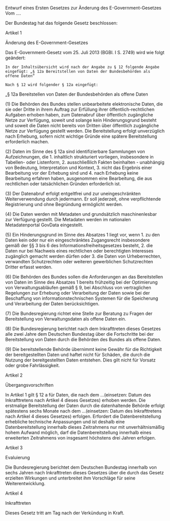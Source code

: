 Entwurf eines Ersten Gesetzes zur Änderung des E-Government-Gesetzes Vom ….

Der Bundestag hat das folgende Gesetz beschlossen:

Artikel 1

Änderung des E-Government-Gesetzes

Das E-Government-Gesetz vom 25. Juli 2013 (BGBl. I S. 2749) wird wie folgt geändert:

    In der Inhaltsübersicht wird nach der Angabe zu § 12 folgende Angabe eingefügt: „§ 12a Bereitstellen von Daten der Bundesbehörden als offene Daten“

    Nach § 12 wird folgender § 12a eingefügt:

„§ 12a Bereitstellen von Daten der Bundesbehörden als offene Daten

(1) Die Behörden des Bundes stellen unbearbeitete elektronische Daten, die sie oder Dritte in ihrem Auftrag zur Erfüllung ihrer öffentlich-rechtlichen Aufgaben erhoben haben, zum Datenabruf über öffentlich zugängliche Netze zur Verfügung, soweit und solange kein Hinderungsgrund besteht und soweit die Daten nicht bereits von Dritten über öffentlich zugängliche Netze zur Verfügung gestellt werden. Die Bereitstellung erfolgt unverzüglich nach Erhebung, sofern nicht wichtige Gründe eine spätere Bereitstellung erforderlich machen.

(2) Daten im Sinne des § 12a sind identifizierbare Sammlungen von Aufzeichnungen, die 1. inhaltlich strukturiert vorliegen, insbesondere in Tabellen- oder Listenform, 2. ausschließlich Fakten beinhalten - unabhängig von Bedeutung, Interpretation und Kontext, 3. nicht das Ergebnis einer Bearbeitung vor der Erhebung sind und 4. nach Erhebung keine Bearbeitung erfahren haben, ausgenommen eine Bearbeitung, die aus rechtlichen oder tatsächlichen Gründen erforderlich ist.

(3) Der Datenabruf erfolgt entgeltfrei und zur uneingeschränkten Weiterverwendung durch jedermann. Er soll jederzeit, ohne verpflichtende Registrierung und ohne Begründung ermöglicht werden.

(4) Die Daten werden mit Metadaten und grundsätzlich maschinenlesbar zur Verfügung gestellt. Die Metadaten werden im nationalen Metadatenportal GovData eingestellt.

(5) Ein Hinderungsgrund im Sinne des Absatzes 1 liegt vor, wenn 1. zu den Daten kein oder nur ein eingeschränktes Zugangsrecht insbesondere gemäß der §§ 3 bis 6 des Informationsfreiheitsgesetzes besteht, 2. die Daten nur bei Nachweis eines rechtlichen oder berechtigten Interesses zugänglich gemacht werden dürfen oder 3. die Daten von Urheberrechten, verwandten Schutzrechten oder weiteren gewerblichen Schutzrechten Dritter erfasst werden.

(6) Die Behörden des Bundes sollen die Anforderungen an das Bereitstellen von Daten im Sinne des Absatzes 1 bereits frühzeitig bei der Optimierung von Verwaltungsabläufen gemäß § 9, bei Abschluss von vertraglichen Regelungen zur Erhebung oder Verarbeitung der Daten sowie bei der Beschaffung von informationstechnischen Systemen für die Speicherung und Verarbeitung der Daten berücksichtigen.

(7) Die Bundesregierung richtet eine Stelle zur Beratung zu Fragen der Bereitstellung von Verwaltungsdaten als offene Daten ein.

(8) Die Bundesregierung berichtet nach dem Inkrafttreten dieses Gesetzes alle zwei Jahre dem Deutschen Bundestag über die Fortschritte bei der Bereitstellung von Daten durch die Behörden des Bundes als offene Daten.

(9) Die bereitstellende Behörde übernimmt keine Gewähr für die Richtigkeit der bereitgestellten Daten und haftet nicht für Schäden, die durch die Nutzung der bereitgestellten Daten entstehen. Dies gilt nicht für Vorsatz oder grobe Fahrlässigkeit.

Artikel 2

Übergangsvorschriften

In Artikel 1 gilt § 12 a für Daten, die nach dem …(einsetzen: Datum des Inkrafttretens nach Artikel 4 dieses Gesetzes) erhoben werden. Die erstmalige Bereitstellung der Daten durch die datenhaltende Behörde erfolgt spätestens sechs Monate nach dem …(einsetzen: Datum des Inkrafttretens nach Artikel 4 dieses Gesetzes) erfolgen. Erfordert die Datenbereitstellung erhebliche technische Anpassungen und ist deshalb eine Datenbereitstellung innerhalb dieses Zeitrahmens nur mit unverhältnismäßig hohem Aufwand möglich, darf die Datenbereitstellung innerhalb eines erweiterten Zeitrahmens von insgesamt höchstens drei Jahren erfolgen.

Artikel 3

Evaluierung

Die Bundesregierung berichtet dem Deutschen Bundestag innerhalb von sechs Jahren nach Inkrafttreten dieses Gesetzes über die durch das Gesetz erzielten Wirkungen und unterbreitet ihm Vorschläge für seine Weiterentwicklung.

Artikel 4

Inkrafttreten

Dieses Gesetz tritt am Tag nach der Verkündung in Kraft.

